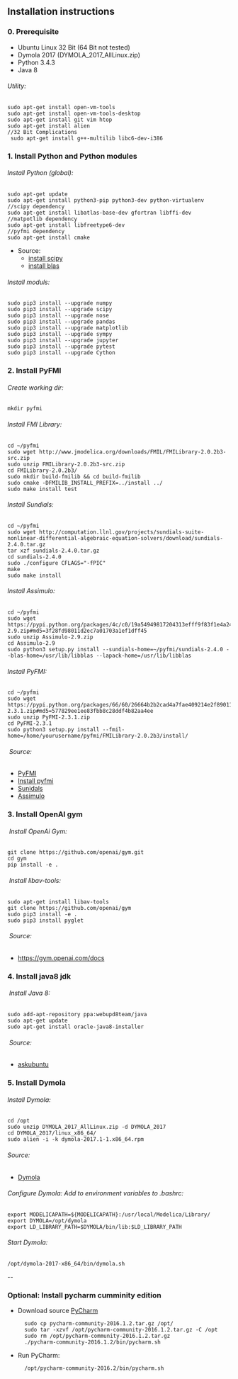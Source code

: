 ## Installation instructions
### 0. Prerequisite
* Ubuntu Linux 32 Bit (64 Bit not tested)
* Dymola 2017 (DYMOLA_2017_AllLinux.zip)
* Python 3.4.3
* Java 8

###### Utility:
	sudo apt-get install open-vm-tools 
	sudo apt-get install open-vm-tools-desktop 
	sudo apt-get install git vim htop
	sudo apt-get install alien
	//32 Bit Complications 
	 sudo apt-get install g++-multilib libc6-dev-i386


### 1. Install Python and Python modules
###### Install Python (global):
	sudo apt-get update	
	sudo apt-get install python3-pip python3-dev python-virtualenv
	//scipy dependency 
	sudo apt-get install libatlas-base-dev gfortran libffi-dev
	//matpotlib dependency
	sudo apt-get install libfreetype6-dev
	//pyfmi dependency
	sudo apt-get install cmake
	
* Source: 
	* [install scipy](https://www.scipy.org/install.html)
	* [install blas](http://stackoverflow.com/questions/26575587/cant-install-scipy-through-pip)

###### Install moduls:
	sudo pip3 install --upgrade numpy
	sudo pip3 install --upgrade scipy
	sudo pip3 install --upgrade nose
	sudo pip3 install --upgrade pandas
	sudo pip3 install --upgrade matplotlib
	sudo pip3 install --upgrade sympy	
	sudo pip3 install --upgrade jupyter
	sudo pip3 install --upgrade pytest
	sudo pip3 install --upgrade Cython

### 2. Install PyFMI
######  Create working dir:
	mkdir pyfmi

###### Install FMI Library:
	cd ~/pyfmi
	sudo wget http://www.jmodelica.org/downloads/FMIL/FMILibrary-2.0.2b3-src.zip
	sudo unzip FMILibrary-2.0.2b3-src.zip
	cd FMILibrary-2.0.2b3/
	sudo mkdir build-fmilib && cd build-fmilib
	sudo cmake -DFMILIB_INSTALL_PREFIX=../install ../
	sudo make install test
###### Install Sundials:
	cd ~/pyfmi
	sudo wget http://computation.llnl.gov/projects/sundials-suite-nonlinear-differential-algebraic-equation-solvers/download/sundials-2.4.0.tar.gz
	tar xzf sundials-2.4.0.tar.gz
	cd sundials-2.4.0
	sudo ./configure CFLAGS="-fPIC"
	make
	sudo make install
###### Install Assimulo:
	cd ~/pyfmi	
	sudo wget https://pypi.python.org/packages/4c/c0/19a54949817204313efff9f83f1e4a247edebed0a1cc5a317a95d3f374ae/Assimulo-2.9.zip#md5=3f28fd98011d2ec7a01703a1ef1dff45
 	sudo unzip Assimulo-2.9.zip
	cd Assimulo-2.9
	sudo python3 setup.py install --sundials-home=~/pyfmi/sundials-2.4.0 --blas-home=/usr/lib/libblas --lapack-home=/usr/lib/libblas

###### Install PyFMI:
	cd ~/pyfmi
	sudo wget https://pypi.python.org/packages/66/60/26664b2b2cad4a7fae409214e2f8901177322d78bfb11ef61e580115c9b8/PyFMI-2.3.1.zip#md5=577829ee1ee83fbb8c28ddf4b82aa4ee
	sudo unzip PyFMI-2.3.1.zip
	cd PyFMI-2.3.1
	sudo python3 setup.py install --fmil-home=/home/yourusername/pyfmi/FMILibrary-2.0.2b3/install/
	


######  Source: 
* [PyFMI](http://www.jmodelica.org/page/4924)
* [Install pyfmi](http://laht.info/installing-pyfmi-1-5-on-ubuntu-14-04/)
* [Sunidals](http://computation.llnl.gov/projects/sundials-suite-nonlinear-differential-algebraic-equation-solvers/sundials-software)
* [Assimulo](https://pypi.python.org/packages/4c/c0/19a54949817204313efff9f83f1e4a247edebed0a1cc5a317a95d3f374ae/Assimulo-2.9.zip#md5=3f28fd98011d2ec7a01703a1ef1dff45)

### 3. Install OpenAI gym

######  Install OpenAi Gym:

	git clone https://github.com/openai/gym.git
	cd gym
	pip install -e .

######  Install libav-tools:
	sudo apt-get install libav-tools
	git clone https://github.com/openai/gym
	sudo pip3 install -e .
	sudo pip3 install pyglet

######  Source: 
*  <https://gym.openai.com/docs>

### 4. Install java8 jdk
######  Install Java 8: 
	sudo add-apt-repository ppa:webupd8team/java
	sudo apt-get update
	sudo apt-get install oracle-java8-installer
######  Source: 
* [askubuntu](http://askubuntu.com/questions/521145/how-to-install-oracle-java-on-ubuntu-14-04)

### 5. Install Dymola
###### Install Dymola: 
	cd /opt
	sudo unzip DYMOLA_2017_AllLinux.zip -d DYMOLA_2017
	cd DYMOLA_2017/linux_x86_64/
	sudo alien -i -k dymola-2017.1-1.x86_64.rpm

###### Source: 
* [Dymola](http://www.3ds.com/products-services/catia/products/dymola/linux/)

###### Configure Dymola: Add to environment variables to .bashrc:

	export MODELICAPATH=${MODELICAPATH}:/usr/local/Modelica/Library/
	export DYMOLA=/opt/dymola  	
	export LD_LIBRARY_PATH=$DYMOLA/bin/lib:$LD_LIBRARY_PATH

###### Start Dymola:
	/opt/dymola-2017-x86_64/bin/dymola.sh 

--

### Optional: Install pycharm cumminity edition
* Download source [PyCharm](https://www.jetbrains.com/pycharm/download/#section=linux)

		sudo cp pycharm-community-2016.1.2.tar.gz /opt/
		sudo tar -xzvf /opt/pycharm-community-2016.1.2.tar.gz -C /opt
		sudo rm /opt/pycharm-community-2016.1.2.tar.gz 
		./pycharm-community-2016.1.2/bin/pycharm.sh
		
* Run PyCharm:
	
		/opt/pycharm-community-2016.2/bin/pycharm.sh

